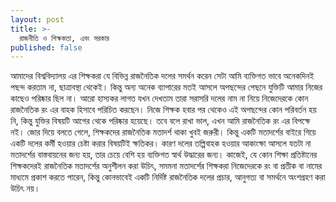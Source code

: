 ```yaml
---
layout: post
title: >-
  রাজনীতি ও শিক্ষকতা, এবং সরকার
published: false
---
```


আমাদের বিশ্ববিদ্যালয় এর শিক্ষকরা যে বিভিন্ন রাজনৈতিক দলের সমর্থন করেন সেটা আমি ব্যক্তিগত ভাবে অনেকদিনই পছন্দ করতাম না, ছাত্রাবস্থা থেকেই। কিন্তু অন্য অনেক ব্যাপারের মতই আসলে অপছন্দের পেছনে যুক্তিটি আমার নিজের কাছেও পরিষ্কার ছিল না। আরো হাস্যকর লাগত যখন দেখতাম তারা সরাসরি দলের নাম না নিয়ে নিজেদেরকে কোন রাজনৈতিক রং এর বাহক হিসাবে পরিচিত করছেন। নিজে শিক্ষক হবার পর থেকেও এই অপছন্দের কোন পরিবর্তন হয় নি, কিন্তু যুক্তির বিষয়টি আগের থেকে পরিষ্কার হয়েছে। তবে বলে রাখা ভাল, এখন আমি রাজনৈতিক রং এর বিপক্ষে নই। জোর দিয়ে বলতে গেলে, শিক্ষকদের রাজনৈতিক মতাদর্শ থাকা খুবই জরুরী। কিন্তু একটি মতাদর্শের বাইরে গিয়ে একটি দলের কর্মী হওয়ার চেষ্টা করার বিষয়টিই ক্ষতিকর। কারণ দলের তল্পিবাহক হওয়ার আকাংক্ষা আসলে যতটা না মতাদর্শের বাস্তবায়নের জন্য হয়, তার চেয়ে বেশি হয় ব্যক্তিগত স্বার্থ উদ্ধারের জন্য। কাজেই, যে কোন শিক্ষা প্রতিষ্টানের শিক্ষকদেরই রাজনৈতিক মতাদর্শের অনুশীলন করা উচিৎ, সমমনা মতাদর্শের শিক্ষকরা নিজেদেরকে রং বা প্রতীক বা নামের মাধ্যমে প্রকাশ করতে পারেন, কিন্তু কোনভাবেই একটি নির্দিষ্ট রাজনৈতিক দলের প্রচার, আনুগত্য বা সমর্থনে অংশগ্রহণ করা উচিৎ নয়।

